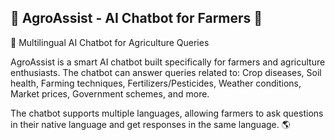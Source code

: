 ## 🚜 AgroAssist - AI Chatbot for Farmers 🌱

💬 Multilingual AI Chatbot for Agriculture Queries

AgroAssist is a smart AI chatbot built specifically for farmers and agriculture enthusiasts. The chatbot can answer queries related to:
 Crop diseases, Soil health, Farming techniques, Fertilizers/Pesticides, Weather conditions, Market prices, Government schemes, and more.

The chatbot supports multiple languages, allowing farmers to ask questions in their native language and get responses in the same language. 🌎

